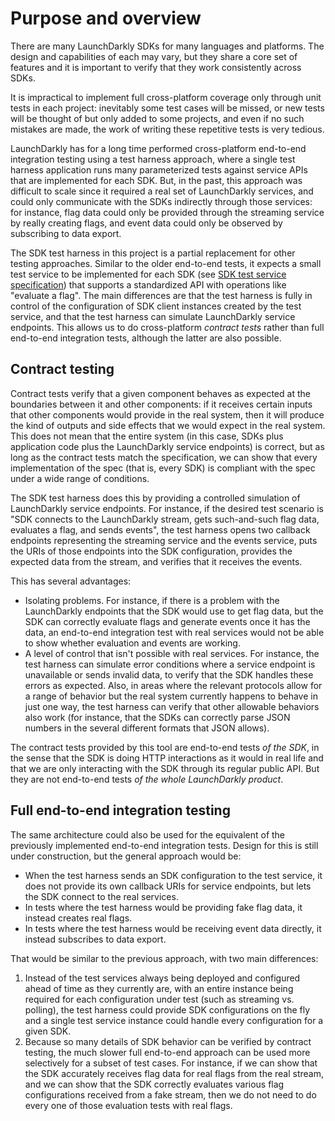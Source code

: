 # Purpose and overview

There are many LaunchDarkly SDKs for many languages and platforms. The design and capabilities of each may vary, but they share a core set of features and it is important to verify that they work consistently across SDKs.

It is impractical to implement full cross-platform coverage only through unit tests in each project: inevitably some test cases will be missed, or new tests will be thought of but only added to some projects, and even if no such mistakes are made, the work of writing these repetitive tests is very tedious.

LaunchDarkly has for a long time performed cross-platform end-to-end integration testing using a test harness approach, where a single test harness application runs many parameterized tests against service APIs that are implemented for each SDK. But, in the past, this approach was difficult to scale since it required a real set of LaunchDarkly services, and could only communicate with the SDKs indirectly through those services: for instance, flag data could only be provided through the streaming service by really creating flags, and event data could only be observed by subscribing to data export.

The SDK test harness in this project is a partial replacement for other testing approaches. Similar to the older end-to-end tests, it expects a small test service to be implemented for each SDK (see [SDK test service specification](./service_spec.md)) that supports a standardized API with operations like "evaluate a flag". The main differences are that the test harness is fully in control of the configuration of SDK client instances created by the test service, and that the test harness can simulate LaunchDarkly service endpoints. This allows us to do cross-platform _contract tests_ rather than full end-to-end integration tests, although the latter are also possible.

## Contract testing

Contract tests verify that a given component behaves as expected at the boundaries between it and other components: if it receives certain inputs that other components would provide in the real system, then it will produce the kind of outputs and side effects that we would expect in the real system. This does not mean that the entire system (in this case, SDKs plus application code plus the LaunchDarkly service endpoints) is correct, but as long as the contract tests match the specification, we can show that every implementation of the spec (that is, every SDK) is compliant with the spec under a wide range of conditions.

The SDK test harness does this by providing a controlled simulation of LaunchDarkly service endpoints. For instance, if the desired test scenario is "SDK connects to the LaunchDarkly stream, gets such-and-such flag data, evaluates a flag, and sends events", the test harness opens two callback endpoints representing the streaming service and the events service, puts the URIs of those endpoints into the SDK configuration, provides the expected data from the stream, and verifies that it receives the events.

This has several advantages:

* Isolating problems. For instance, if there is a problem with the LaunchDarkly endpoints that the SDK would use to get flag data, but the SDK can correctly evaluate flags and generate events once it has the data, an end-to-end integration test with real services would not be able to show whether evaluation and events are working.
* A level of control that isn't possible with real services. For instance, the test harness can simulate error conditions where a service endpoint is unavailable or sends invalid data, to verify that the SDK handles these errors as expected. Also, in areas where the relevant protocols allow for a range of behavior but the real system currently happens to behave in just one way, the test harness can verify that other allowable behaviors also work (for instance, that the SDKs can correctly parse JSON numbers in the several different formats that JSON allows).

The contract tests provided by this tool are end-to-end tests _of the SDK_, in the sense that the SDK is doing HTTP interactions as it would in real life and that we are only interacting with the SDK through its regular public API. But they are not end-to-end tests _of the whole LaunchDarkly product_.

## Full end-to-end integration testing

The same architecture could also be used for the equivalent of the previously implemented end-to-end integration tests. Design for this is still under construction, but the general approach would be:

* When the test harness sends an SDK configuration to the test service, it does not provide its own callback URIs for service endpoints, but lets the SDK connect to the real services.
* In tests where the test harness would be providing fake flag data, it instead creates real flags.
* In tests where the test harness would be receiving event data directly, it instead subscribes to data export.

That would be similar to the previous approach, with two main differences:

1. Instead of the test services always being deployed and configured ahead of time as they currently are, with an entire instance being required for each configuration under test (such as streaming vs. polling), the test harness could provide SDK configurations on the fly and a single test service instance could handle every configuration for a given SDK.
2. Because so many details of SDK behavior can be verified by contract testing, the much slower full end-to-end approach can be used more selectively for a subset of test cases. For instance, if we can show that the SDK accurately receives flag data for real flags from the real stream, and we can show that the SDK correctly evaluates various flag configurations received from a fake stream, then we do not need to do every one of those evaluation tests with real flags.
